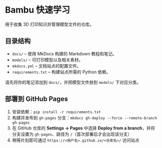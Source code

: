 # Bambu 快速学习

用于收集 3D 打印知识并管理模型文件的仓库。

## 目录结构
- `docs/` – 使用 MkDocs 构建的 Markdown 教程和笔记。
- `models/` – 可打印模型以及相关素材。
- `mkdocs.yml` – 文档站点的配置文件。
- `requirements.txt` – 构建站点所需的 Python 依赖。

请先将你的笔记添加到 `docs/`，并把模型文件放到 `models/` 下对应分类。

## 部署到 GitHub Pages

1. 安装依赖：`pip install -r requirements.txt`
2. 构建并发布到 `gh-pages` 分支：`mkdocs gh-deploy --force --remote-branch gh-pages`
3. 在 GitHub 仓库的 **Settings → Pages** 中选择 **Deploy from a branch**，并将分支设置为 `gh-pages`、路径为 `/`（首次部署后才会出现该分支）
4. 稍等片刻即可通过 `https://<用户名>.github.io/<仓库名>/` 访问站点

